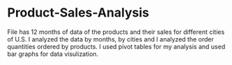 # Product-Sales-Analysis
File has 12 months of data of the products and their sales for different cities of U.S. I analyzed the data by months, by cities and I analyzed the order quantities ordered by products. I used pivot tables for my analysis and used bar graphs for data visulization. 
